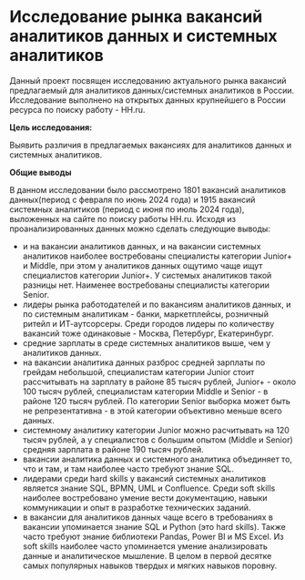 # Исследование рынка вакансий аналитиков данных и системных аналитиков
Данный проект посвящен исследованию актуального рынка вакансий предлагаемый для аналитиков данных/системных аналитиков в России. Исследование выполнено на открытых данных крупнейшего в России ресурса по поиску работу - HH.ru.

**Цель исследования:**

Выявить различия в предлагаемых вакансиях для аналитиков данных и системных аналитиков.

**Общие выводы**

В данном исследовании было рассмотрено 1801 вакансий аналитиков данных(период с февраля по июнь 2024 года) и 1915 вакансий системных аналитиков (период с июня по июль 2024 года), выложенных на сайте по поиску работы HH.ru. Исходя из проанализированных данных можно сделать следующие выводы:

- и на вакансии аналитиков данных, и на вакансии системных аналитиков наиболее востребованы специалисты категории Junior+ и Middle, при этом у аналитиков данных ощутимо чаще ищут специалистов категории Junior+. У системых аналитиков такой разницы нет. Наименее востребованы специалисты категории Senior.
- лидеры рынка работодателей и по вакансиям аналитиков данных, и по системным аналитикам - банки, маркетплейсы, розничный ритейл и ИТ-аутсорсеры. Среди городов лидеры по количеству вакансий тоже одинаковые - Москва, Петербург, Екатеринбург.
- средние зарплаты в среде системных аналитиков выше, чем у аналитиков данных.
- на вакансии аналитика данных разброс средней зарплаты по грейдам небольшой, специалистам категории Junior стоит рассчитывать на зарплату в районе 85 тысяч рублей, Junior+ - около 100 тысяч рублей, специалистам категории Middle и Senior - в районе 120 тысяч рублей. По категории Senior выборка может быть не репрезентативна - в этой категории объективно меньше всего данных.
- системному аналитику категории Junior можно расчитывать на 120 тысяч рублей, а у специалистов с большим опытом (Middle и Senior) средняя зарплата в районе 190 тысяч рублей.
- вакансии аналитика данных и системного аналитика объединяет то, что и там, и там наиболее часто требуют знание SQL.
- лидерами среди hard skills у вакансий системных аналитиков является знание SQL, BPMN, UML и Сonfluence. Среди soft skills наиболее востребовано умение вести документацию, навыки коммуникации и опыт в разработке технических заданий.
- в вакансии для аналитиков данных чаще всего в требованиях в вакансии упоминается знание SQL и Python (это hard skills). Также часто требуют знание библиотеки Pandas, Power BI и MS Excel. Из soft skills наиболее часто упоминается умение анализировать данные и аналитическое мышление. В целом в первой десятке самых популярных навыков твердых и мягких навыков поровну.
